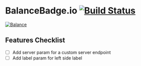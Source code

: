 # BalanceBadge.io [![Build Status](https://travis-ci.com/hunterlong/balancebadge.svg?branch=master)](https://travis-ci.com/hunterlong/balancebadge)

[![Balance](https://balancebadge.io/eth/0x004f3e7ffa2f06ea78e14ed2b13e87d710e8013f)](https://etherscan.io/address/0x004f3e7ffa2f06ea78e14ed2b13e87d710e8013f)

## Features Checklist
- [ ] Add server param for a custom server endpoint
- [ ] Add label param for left side label
